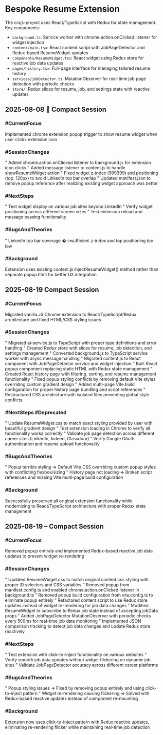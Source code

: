 # Bespoke Resume Extension

<!-- Workflow Overview -->
The crxjs-project uses React/TypeScript with Redux for state management. Key components:
- `background.ts`: Service worker with chrome.action.onClicked listener for widget injection
- `content/main.tsx`: React content script with JobPageDetector and Redux-based ResumeWidget updates
- `components/ResumeWidget.tsx`: React widget using Redux store for reactive job data updates  
- `pages/history.tsx`: Full-page interface for managing tailored resume history
- `services/jobDetector.ts`: MutationObserver for real-time job page detection with periodic checks
- `store/`: Redux slices for resume, job, and settings state with reactive updates

## 2025-08-08  Compact Session

### #CurrentFocus
Implemented chrome extension popup trigger to show resume widget when user clicks extension icon

### #SessionChanges  
" Added chrome.action.onClicked listener to background.js for extension icon clicks
" Added message listener to content.js to handle showResumeWidget action
" Fixed widget z-index (999999) and positioning (top: 120px) to avoid LinkedIn top bar overlap
" Updated manifest.json to remove popup reference after realizing existing widget approach was better

### #NextSteps
" Test widget display on various job sites beyond LinkedIn
" Verify widget positioning across different screen sizes
" Test extension reload and message passing functionality

### #BugsAndTheories
" LinkedIn top bar coverage � insufficient z-index and top positioning too low

### #Background
Extension uses existing content.js injectResumeWidget() method rather than separate popup.html for better UX integration

## 2025-08-19  Compact Session

### #CurrentFocus
Migrated vanilla JS Chrome extension to React/TypeScript/Redux architecture and fixed HTML/CSS styling issues

### #SessionChanges  
" Migrated ai-service.js to TypeScript with proper type definitions and error handling
" Created Redux store with slices for resume, job detection, and settings management
" Converted background.js to TypeScript service worker with async message handling
" Migrated content.js to React component with JobPageDetector service and widget injection
" Built React popup component replacing static HTML with Redux state management
" Created React history page with filtering, sorting, and resume management functionality
" Fixed popup styling conflicts by removing default Vite styles overriding custom gradient design
" Added multi-page Vite build configuration for proper history page bundling and script references
" Restructured CSS architecture with isolated files preventing global style conflicts

### #NextSteps #Deprecated
" Update ResumeWidget.css to match exact styling provided by user with beautiful gradient design
" Test extension loading in Chrome to verify all functionality works correctly
" Validate job page detection across different career sites (LinkedIn, Indeed, Glassdoor)
" Verify Google OAuth authentication and resume upload functionality

### #BugsAndTheories
" Popup terrible styling ⇒ Default Vite CSS overriding custom popup styles with conflicting flexbox/sizing
" History page not loading ⇒ Broken script references and missing Vite multi-page build configuration

### #Background
Successfully preserved all original extension functionality while modernizing to React/TypeScript architecture with proper Redux state management

## 2025-08-19 – Compact Session

### #CurrentFocus
Removed popup entirely and implemented Redux-based reactive job data updates to prevent widget re-rendering

### #SessionChanges  
" Updated ResumeWidget.css to match original content.css styling with proper ID selectors and CSS variables
" Removed popup from manifest.config.ts and enabled chrome.action.onClicked listener in background.ts
" Removed popup build configuration from vite.config.ts to eliminate popup entirely
" Refactored content script to use Redux store updates instead of widget re-rendering for job data changes
" Modified ResumeWidget to subscribe to Redux job state instead of accepting jobData props
" Added JobPageDetector MutationObserver with periodic checks every 500ms for real-time job data monitoring
" Implemented JSON comparison tracking to detect job data changes and update Redux store reactively

### #NextSteps
" Test extension with click-to-inject functionality on various websites
" Verify smooth job data updates without widget flickering on dynamic job sites
" Validate JobPageDetector accuracy across different career platforms

### #BugsAndTheories
" Popup styling issues ⇒ Fixed by removing popup entirely and using click-to-inject pattern
" Widget re-rendering causing flickering ⇒ Solved with Redux-based reactive updates instead of component re-mounting

### #Background  
Extension now uses click-to-inject pattern with Redux reactive updates, eliminating re-rendering flicker while maintaining real-time job detection